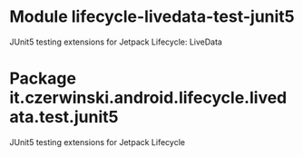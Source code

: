 # Module lifecycle-livedata-test-junit5

JUnit5 testing extensions for Jetpack Lifecycle: LiveData

# Package it.czerwinski.android.lifecycle.livedata.test.junit5

JUnit5 testing extensions for Jetpack Lifecycle
